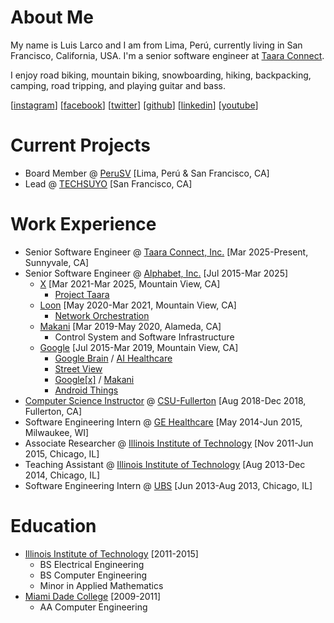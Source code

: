 # About Me

My name is Luis Larco and I am from Lima, Perú, currently living in San Francisco, California, USA. I'm a senior software engineer at [Taara Connect](https://www.taaraconnect.com).

I enjoy road biking, mountain biking, snowboarding, hiking, backpacking, camping, road tripping, and playing guitar and bass.

[[instagram](https://www.instagram.com/luislarco/)]
[[facebook](https://www.facebook.com/luis.larco)]
[[twitter](https://twitter.com/luislarco)]
[[github](https://github.com/llarco)]
[[linkedin](https://www.linkedin.com/in/luislarco)]
[[youtube](https://www.youtube.com/@luislarco)]

# Current Projects

- Board Member @ [PeruSV](https://www.perusv.org/) [Lima, Perú & San Francisco, CA]
- Lead @ [TECHSUYO](https://www.techsuyo.org/) [San Francisco, CA]

# Work Experience

- Senior Software Engineer @ [Taara Connect, Inc.](https://www.taaraconnect.com) [Mar 2025-Present, Sunnyvale, CA]
- Senior Software Engineer @ [Alphabet, Inc.](https://abc.xyz/)  [Jul 2015-Mar 2025]
  - [X](https://x.company/) [Mar 2021-Mar 2025, Mountain View, CA]
    - [Project Taara](https://x.company/projects/taara/) 
  - [Loon](https://loon.com) [May 2020-Mar 2021, Mountain View, CA]
    - [Network Orchestration](https://loon.com/solutions/network-orchestration/)
  - [Makani](https://www.x.company/projects/makani/) [Mar 2019-May 2020, Alameda, CA]
    - Control System and Software Infrastructure
  - [Google](https://about.google/) [Jul 2015-Mar 2019, Mountain View, CA]
    - [Google Brain](https://research.google/teams/brain/) / [AI Healthcare](https://health.google/)
    - [Street View](https://developers.google.com/streetview/publish)
    - [Google[x]](https://www.x.company/) / [Makani](https://www.x.company/projects/makani/)
    - [Android Things](https://developer.android.com/things)
- [Computer Science Instructor](http://news.fullerton.edu/2018/11/google-luis-larco/) @ [CSU-Fullerton](http://www.fullerton.edu/) [Aug 2018-Dec 2018, Fullerton, CA]
- Software Engineering Intern @ [GE Healthcare](https://www.gehealthcare.com/) [May 2014-Jun 2015, Milwaukee, WI]
- Associate Researcher @ [Illinois Institute of Technology](https://www.iit.edu/) [Nov 2011-Jun 2015, Chicago, IL]
- Teaching Assistant @ [Illinois Institute of Technology](https://www.iit.edu/) [Aug 2013-Dec 2014, Chicago, IL]
- Software Engineering Intern @ [UBS](https://www.ubs.com/us/en.html) [Jun 2013-Aug 2013, Chicago, IL]

# Education

- [Illinois Institute of Technology](https://www.iit.edu/) [2011-2015]
  - BS Electrical Engineering
  - BS Computer Engineering
  - Minor in Applied Mathematics
- [Miami Dade College](https://mdc.edu/) [2009-2011]
  - AA Computer Engineering
